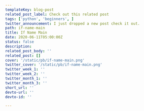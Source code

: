 ```yaml
---
templateKey: blog-post
related_post_label: Check out this related post
tags: ['python', 'beginners', ]
twitter_announcement: I just dropped a new post check it out.
path: if-name-main
title: If Name Main
date: 2020-06-11T05:00:00Z
status: false
description:
related_post_body: ''
related_post: []
cover: '/static/pb/if-name-main.png'
twitter_cover: '/static/pb/if-name-main.png'
twitter_week_1: ''
twitter_week_2: ''
twitter_month_1: ''
twitter_month_3: ''
short_url: ''
devto-url: ''
devto-id: ''

---
```


<!--
<p style='text-align: center'>
<a href='https://waylonwalker.com/blog/if-name-main'>
  <img
    style='width:500px; max-width:80%; margin: auto;'
    src="https://waylonwalker.com/if-name-main.png"
    alt="Read more from the If Name Main article"
  />
  </a>
</p>

-->
